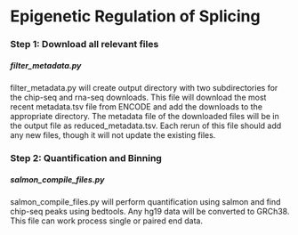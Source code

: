 # Epigenetic Regulation of Splicing

### Step 1: Download all relevant files
##### filter_metadata.py
filter_metadata.py will create output directory with two subdirectories for the chip-seq and rna-seq downloads. This file will download the most recent metadata.tsv file from ENCODE and add the downloads to the appropriate directory. The metadata file of the downloaded files will be in the output file as reduced_metadata.tsv. Each rerun of this file should add any new files, though it will not update the existing files.


### Step 2: Quantification and Binning
##### salmon_compile_files.py
salmon_compile_files.py will perform quantification using salmon and find chip-seq peaks using bedtools. Any hg19 data will be converted to GRCh38. This file can work process single or paired end data.

